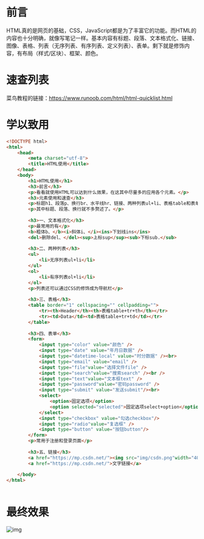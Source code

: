# 前言

HTML真的是网页的基础，CSS，JavaScript都是为了丰富它的功能。而HTML的内容也十分明确，就像写笔记一样。基本内容有标题、段落、文本格式化、链接、图像、表格、列表（无序列表、有序列表、定义列表）、表单。剩下就是修饰内容，有布局（样式/区块）、框架、颜色。

# 速查列表

菜鸟教程的链接：https://www.runoob.com/html/html-quicklist.html

# 学以致用

```html
<!DOCTYPE html>
<html>
	<head>
		<meta charset="utf-8">
		<title>HTML使用</title>
	</head>
	<body>
		<h1>HTML使用</h1>
		<h3>前言</h3>
		<p>看看就使用HTML可以达到什么效果，在这其中尽量多的应用各个元素。</p>
		<h3>元素使用和速查</h3>
		<p>标题h1、段落p、换行br、水平线hr、链接、两种列表ul+li、表格table和表单form、文本格式化</p>
		<p>其中标题、段落、换行就不多赘述了。</p>
		
		<h3>一、文本格式化</h3>
		<p>最常用的有</p>
		<b>粗体b、</b><i>斜体i、</i><ins>下划线ins</ins>
		<del>删除del、</del><sup>上标sup</sup><sub>下标sub.</sub>
		
		<h3>二、两种列表</h3>
		<ul>
			<li>无序列表ul+li</li>
		</ul>
		<ol>
			<li>有序列表ol+li</li>
		</ol>
		<p>列表还可以通过CSS的修饰成为导航栏</p>
		
		<h3>三、表格</h3>
		<table border="1" cellspacing="" cellpadding="">
			<tr><th>Header</th><th>表格table+tr+th</th></tr>
			<tr><td>Data</td><td>表格table+tr+td</td></tr>
		</table>
		
		<h3>四、表单</h3>
		<form>
			<input type="color" value="颜色" />
			<input type="date" value="年月日数据" />
			<input type="datetime-local" value="时分数据" /><br>
			<input type="email" value="email" />
			<input type="file"value="选择文件file" />
			<input type="search"value="搜索search" /><br />
			<input type="text"value="文本框text" />
			<input type="password"value="密码password" />
			<input type="submit" value="发送submit"/><br>
			<select>
				<option>固定选项</option>
				<option selected="selected">固定选项select+option</option>
			</select>
			<input type="checkbox" value="勾选checkbox"/>
			<input type="radio"value="复选框" />
			<input type="button" value="按钮button"/>
		</form>
		<p>常用于注册和登录页面</p>
		
		<h3>五、链接</h3>
		<a href="https://mp.csdn.net/"><img src="img/csdn.png"width="40px"height="40px"></a>
		<a href="https://mp.csdn.net/">文字链接</a>
		
	</body>
</html>
```

![点击并拖拽以移动](data:image/gif;base64,R0lGODlhAQABAPABAP///wAAACH5BAEKAAAALAAAAAABAAEAAAICRAEAOw==)

# 最终效果

![img](https://img-blog.csdnimg.cn/20200311092223803.png?x-oss-process=image/watermark,type_ZmFuZ3poZW5naGVpdGk,shadow_10,text_aHR0cHM6Ly9ibG9nLmNzZG4ubmV0L3dlaXhpbl80Mjg3NTI0NQ==,size_16,color_FFFFFF,t_70)![点击并拖拽以移动](data:image/gif;base64,R0lGODlhAQABAPABAP///wAAACH5BAEKAAAALAAAAAABAAEAAAICRAEAOw==)